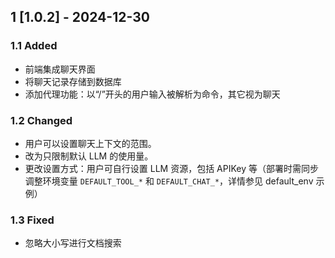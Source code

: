 ## 1 [1.0.2] - 2024-12-30

### 1.1 Added

* 前端集成聊天界面
* 将聊天记录存储到数据库
* 添加代理功能：以“/”开头的用户输入被解析为命令，其它视为聊天

### 1.2 Changed

- 用户可以设置聊天上下文的范围。
- 改为只限制默认 LLM 的使用量。
- 更改设置方式：用户可自行设置 LLM 资源，包括 APIKey 等（部署时需同步调整环境变量 `DEFAULT_TOOL_*` 和 `DEFAULT_CHAT_*`，详情参见 default_env 示例）

### 1.3 Fixed

- 忽略大小写进行文档搜索
